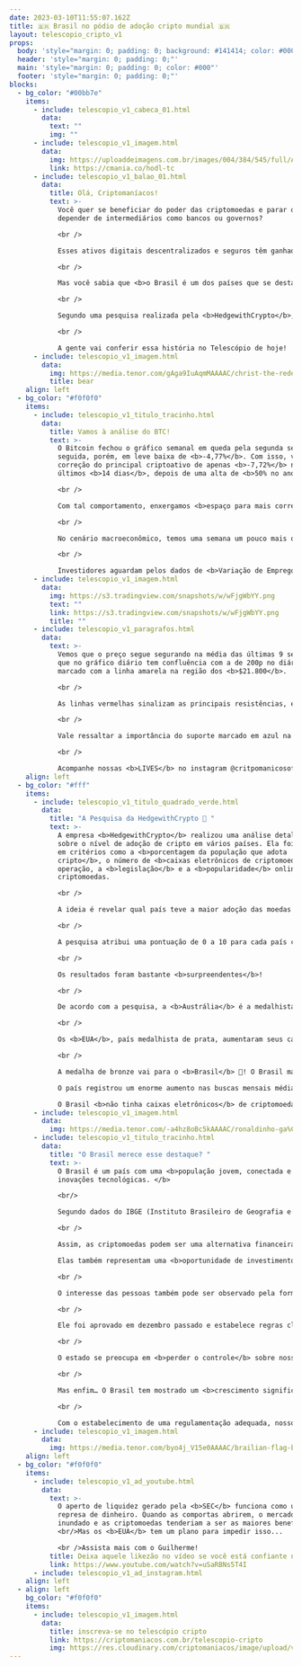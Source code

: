 ```yaml
---
date: 2023-03-10T11:55:07.162Z
title: 🇧🇷 Brasil no pódio de adoção cripto mundial 🇧🇷
layout: telescopio_cripto_v1
props:
  body: 'style="margin: 0; padding: 0; background: #141414; color: #000"'
  header: 'style="margin: 0; padding: 0;"'
  main: 'style="margin: 0; padding: 0; color: #000"'
  footer: 'style="margin: 0; padding: 0;"'
blocks:
  - bg_color: "#00bb7e"
    items:
      - include: telescopio_v1_cabeca_01.html
        data:
          text: ""
          img: ""
      - include: telescopio_v1_imagem.html
        data:
          img: https://uploaddeimagens.com.br/images/004/384/545/full/Altseason_Newsletter_final.png?1678449695
          link: https://cmania.co/hodl-tc
      - include: telescopio_v1_balao_01.html
        data:
          title: Olá, Criptomaníacos!
          text: >-
            Você quer se beneficiar do poder das criptomoedas e parar de
            depender de intermediários como bancos ou governos? 

            <br /> 

            Esses ativos digitais descentralizados e seguros têm ganhado cada vez mais espaço no cenário financeiro global, com o <b>Bitcoin</b>, o primeiro e mais famoso deles, liderando o caminho. 

            <br /> 

            Mas você sabia que <b>o Brasil é um dos países que se destacam na adoção de cripto</b>? 

            <br /> 

            Segundo uma pesquisa realizada pela <b>HedgewithCrypto</b>, o Brasil pode fechar 2023 como um dos <b>três primeiros países</b> do mundo em adoção de criptomoedas! 

            <br /> 

            A gente vai conferir essa história no Telescópio de hoje!
      - include: telescopio_v1_imagem.html
        data:
          img: https://media.tenor.com/gAga9IuAqmMAAAAC/christ-the-redeemer-go-brazil.gif
          title: bear
    align: left
  - bg_color: "#f0f0f0"
    items:
      - include: telescopio_v1_titulo_tracinho.html
        data:
          title: Vamos à análise do BTC!
          text: >-
            O Bitcoin fechou o gráfico semanal em queda pela segunda semana
            seguida, porém, em leve baixa de <b>-4,77%</b>. Com isso, vemos uma
            correção do principal criptoativo de apenas <b>-7,72%</b> nos
            últimos <b>14 dias</b>, depois de uma alta de <b>50% no ano</b>. 

            <br />

            Com tal comportamento, enxergamos <b>espaço para mais correções</b> caso o preço não segure nos suportes de curto prazo que estamos monitorando desde as últimas edições.

            <br />

            No cenário macroeconômico, temos uma semana um pouco mais quente em comparação com a semana passada, porém, longe da importância das próximas. 

            <br />

            Investidores aguardam pelos dados de <b>Variação de Empregos Privado ADP</b>, na quarta-feira. Esse dado vai trazer mais sinalizações de como está o mercado de trabalho americano e pistas quanto à decisão de juros por parte do <b>FOMC</b>, que vai acontecer no dia 22 deste mês.
      - include: telescopio_v1_imagem.html
        data:
          img: https://s3.tradingview.com/snapshots/w/wFjgWbYY.png
          text: ""
          link: https://s3.tradingview.com/snapshots/w/wFjgWbYY.png
          title: ""
      - include: telescopio_v1_paragrafos.html
        data:
          text: >-
            Vemos que o preço segue segurando na média das últimas 9 semanas,
            que no gráfico diário tem confluência com a de 200p no diário,
            marcado com a linha amarela na região dos <b>$21.800</b>.

            <br />

            As linhas vermelhas sinalizam as principais resistências, enquanto o rompimento do suporte ou da resistência não acontecer, veremos uma lateralização sendo formada. 

            <br />

            Vale ressaltar a importância do suporte marcado em azul na região dos <b>$21.300</b> que, se for rompido, vai configurar uma correção mais acentuada. 

            <br />

            Acompanhe nossas <b>LIVES</b> no instagram @critpomanicosoficial, de segunda a sexta para atualizações diárias.
    align: left
  - bg_color: "#fff"
    items:
      - include: telescopio_v1_titulo_quadrado_verde.html
        data:
          title: "A Pesquisa da HedgewithCrypto 🔎 "
          text: >-
            A empresa <b>HedgewithCrypto</b> realizou uma análise detalhada
            sobre o nível de adoção de cripto em vários países. Ela foi baseada
            em critérios como a <b>porcentagem da população que adota
            cripto</b>, o número de <b>caixas eletrônicos de criptomoeda</b> em
            operação, a <b>legislação</b> e a <b>popularidade</b> online das
            criptomoedas. 

            <br /> 

            A ideia é revelar qual país teve a maior adoção das moedas digitais nos últimos três anos e como essas nações devem fechar 2023 em relação ao tema. 

            <br /> 

            A pesquisa atribui uma pontuação de 0 a 10 para cada país com base nesses critérios e cria um ranking dos <b>países mais preparados para a adoção</b> de cripto até 2023. 

            <br /> 

            Os resultados foram bastante <b>surpreendentes</b>! 

            <br /> 

            De acordo com a pesquisa, a <b>Austrália</b> é a medalhista de ouro na adoção de cripto até 2023, com uma pontuação de <b>7.37</b> em 10. A porcentagem da população da Austrália que adotou criptomoedas mais do que dobrou desde 2020, passando de <b>8% para 18%</b>.

            <br /> 

            Os <b>EUA</b>, país medalhista de prata, aumentaram seus caixas eletrônicos de criptomoeda em <b>403% desde 2020 e agora há 33.630 caixas eletrônicos</b> espalhados pelo país.

            <br /> 

            A medalha de bronze vai para o <b>Brasil</b> 🥉! O Brasil marcou <b>6.81</b> pontos e completou esse pódio. <br/> 

            O país registrou um enorme aumento nas buscas mensais médias por criptomoedas em <b>355%</b>, mostrando um aumento no interesse sobre esse tema em nosso país. 

            O Brasil <b>não tinha caixas eletrônicos</b> de criptomoeda em 2020, mas desde então abriu <b>25</b> máquinas. 
      - include: telescopio_v1_imagem.html
        data:
          img: https://media.tenor.com/-a4hz8oBc5kAAAAC/ronaldinho-ga%C3%BAcho-go-brazil.gif
      - include: telescopio_v1_titulo_tracinho.html
        data:
          title: "O Brasil merece esse destaque? "
          text: >-
            O Brasil é um país com uma <b>população jovem, conectada e ávida por
            inovações tecnológicas. </b>

            <br/> 

            Segundo dados do IBGE (Instituto Brasileiro de Geografia e Estatística), o Brasil tem cerca de 213 milhões de habitantes, dos quais 70% têm acesso à internet. 

            <br /> 

            Assim, as criptomoedas podem ser uma alternativa financeira eficaz, proporcionando transações rápidas, baratas e seguras, além de maior <b>autonomia financeira</b> para os usuários. <br/> 

            Elas também representam uma <b>oportunidade de investimento, diversificação de carteira e aumento da segurança</b>. 

            <br /> 

            O interesse das pessoas também pode ser observado pela forma como os órgãos reguladores estão discutindo a regulamentação e supervisão do mercado de criptomoedas dentro deste país, como o <b>Marco Legal das Criptomoedas</b>.

            <br /> 

            Ele foi aprovado em dezembro passado e estabelece regras claras para a tributação sobre operações com criptomoedas, além de criar mecanismos para prevenir crimes como lavagem de dinheiro ou evasão fiscal. 

            <br /> 

            O estado se preocupa em <b>perder o controle</b> sobre nosso dinheiro, e é por isso que aumentou seu tom em relação às leis ou futuras regulamentações. Aqueles que estão no poder se sentem ameaçados por qualquer coisa que possa tirá-los do trono certo? 

            <br /> 

            Mas enfim… O Brasil tem mostrado um <b>crescimento significativo</b> no interesse ou adoção pelas criptomoedas nos últimos anos. 

            <br /> 

            Com o estabelecimento de uma regulamentação adequada, nosso país <b>pode se tornar líder mundial</b> no mercado de criptomoedas, oferecendo aos brasileiros maior segurança, autonomia financeira ou oportunidades de investimento que vêm junto com a <b>decentralização</b>.
      - include: telescopio_v1_imagem.html
        data:
          img: https://media.tenor.com/byo4j_V15e0AAAAC/brailian-flag-brazil.gif
    align: left
  - bg_color: "#f0f0f0"
    items:
      - include: telescopio_v1_ad_youtube.html
        data:
          text: >-
            O aperto de liquidez gerado pela <b>SEC</b> funciona como uma
            represa de dinheiro. Quando as comportas abrirem, o mercado será
            inundado e as criptomoedas tenderiam a ser as maiores beneficiadas.
            <br/>Mas os <b>EUA</b> tem um plano para impedir isso...

            <br />Assista mais com o Guilherme!
          title: Deixa aquele likezão no vídeo se você está confiante no BTC!
          link: https://www.youtube.com/watch?v=uSaRBNs5T4I
      - include: telescopio_v1_ad_instagram.html
    align: left
  - align: left
    bg_color: "#f0f0f0"
    items:
      - include: telescopio_v1_imagem.html
        data:
          title: inscreva-se no telescópio cripto
          link: https://criptomaniacos.com.br/telescopio-cripto
          img: https://res.cloudinary.com/criptomaniacos/image/upload/v1662133224/telescopio/inscreva-se-telescopio.png
---
```


